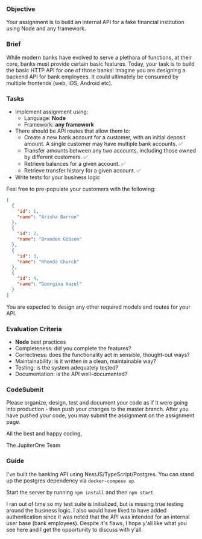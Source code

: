 ### Objective

Your assignment is to build an internal API for a fake financial institution using Node and any framework.

### Brief

While modern banks have evolved to serve a plethora of functions, at their core, banks must provide certain basic features. Today, your task is to build the basic HTTP API for one of those banks! Imagine you are designing a backend API for bank employees. It could ultimately be consumed by multiple frontends (web, iOS, Android etc).

### Tasks

- Implement assignment using:
  - Language: **Node**
  - Framework: **any framework**
- There should be API routes that allow them to:
  - Create a new bank account for a customer, with an initial deposit amount. A
    single customer may have multiple bank accounts. ✅
  - Transfer amounts between any two accounts, including those owned by
    different customers. ✅
  - Retrieve balances for a given account. ✅
  - Retrieve transfer history for a given account. ✅
- Write tests for your business logic


Feel free to pre-populate your customers with the following:

```json
[
  {
    "id": 1,
    "name": "Arisha Barron"
  },
  {
    "id": 2,
    "name": "Branden Gibson"
  },
  {
    "id": 3,
    "name": "Rhonda Church"
  },
  {
    "id": 4,
    "name": "Georgina Hazel"
  }
]
```

You are expected to design any other required models and routes for your API.

### Evaluation Criteria

- **Node** best practices
- Completeness: did you complete the features?
- Correctness: does the functionality act in sensible, thought-out ways?
- Maintainability: is it written in a clean, maintainable way?
- Testing: is the system adequately tested?
- Documentation: is the API well-documented?

### CodeSubmit

Please organize, design, test and document your code as if it were going into production - then push your changes to the master branch. After you have pushed your code, you may submit the assignment on the assignment page.

All the best and happy coding,

The JupiterOne Team


### Guide
I've built the banking API using NestJS/TypeScript/Postgres. You can stand up the postgres dependency via `docker-compose up`.

Start the server by running `npm install` and then `npm start`.

I ran out of time so my test suite is initialized, but is missing true testing around the business logic. I also would have liked
to have added authentication since it was noted that the API was intended for an internal user base (bank employees). Despite it's
flaws, I hope y'all like what you see here and I get the opportunity to discuss with y'all.